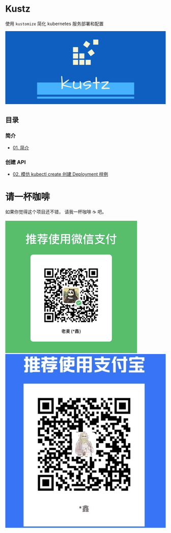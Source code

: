 # Kustz

使用 `kustomize` 简化 kubernetes 服务部署和配置

![logo](./docs/img/kustz-logo.jpg)

## 目录

### 简介

+ [01. 简介](./docs/01-introduce.md)

### 创建 API

+ [02. 模仿 kubectl create 创建 Deployment 样例](./docs/02-sample-deployment.md)

# 请一杯咖啡

如果你觉得这个项目还不错， 请我一杯咖啡 ☕️ 吧。

![wxpay](./img/pay/wxpay.png)
![alipay](./img/pay/alipay.jpg)
